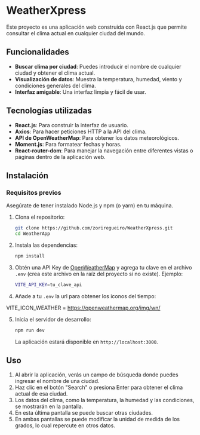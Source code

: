# WeatherXpress

Este proyecto es una aplicación web construida con React.js que permite consultar el clima actual en cualquier ciudad del mundo.

## Funcionalidades

- **Buscar clima por ciudad**: Puedes introducir el nombre de cualquier ciudad y obtener el clima actual.
- **Visualización de datos**: Muestra la temperatura, humedad, viento y condiciones generales del clima.
- **Interfaz amigable**: Una interfaz limpia y fácil de usar.

## Tecnologías utilizadas

- **React.js**: Para construir la interfaz de usuario.
- **Axios**: Para hacer peticiones HTTP a la API del clima.
- **API de OpenWeatherMap**: Para obtener los datos meteorológicos.
- **Moment.js**: Para formatear fechas y horas.
- **React-router-dom**: Para manejar la navegación entre diferentes vistas o páginas dentro de la aplicación web.

## Instalación

### Requisitos previos

Asegúrate de tener instalado Node.js y npm (o yarn) en tu máquina.

1. Clona el repositorio:

   ```bash
   git clone https://github.com/zoriregueiro/WeatherXpress.git
   cd WeatherApp
   ```

2. Instala las dependencias:

   ```bash
   npm install
   ```

3. Obtén una API Key de [OpenWeatherMap](https://openweathermap.org/api) y agrega tu clave en el archivo `.env` (crea este archivo en la raíz del proyecto si no existe). Ejemplo:

   ```bash
   VITE_API_KEY=tu_clave_api
   ```

4. Añade a tu `.env` la url para obtener los iconos del tiempo:

VITE_ICON_WEATHER = https://openweathermap.org/img/wn/

5. Inicia el servidor de desarrollo:

   ```bash
   npm run dev
   ```

   La aplicación estará disponible en `http://localhost:3000`.

## Uso

1. Al abrir la aplicación, verás un campo de búsqueda donde puedes ingresar el nombre de una ciudad.
2. Haz clic en el botón "Search" o presiona Enter para obtener el clima actual de esa ciudad.
3. Los datos del clima, como la temperatura, la humedad y las condiciones, se mostrarán en la pantalla.
4. En esta última pantalla se puede buscar otras ciudades.
5. En ambas pantallas se puede modificar la unidad de medida de los grados, lo cual repercute en otros datos.
